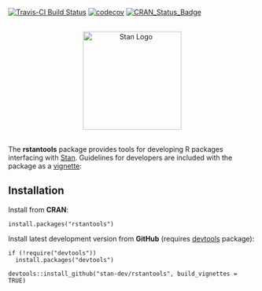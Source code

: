 [![Travis-CI Build Status](https://travis-ci.org/stan-dev/rstantools.svg?branch=master)](https://travis-ci.org/stan-dev/rstantools)
[![codecov](https://codecov.io/gh/stan-dev/rstantools/branch/master/graph/badge.svg)](https://codecov.io/gh/stan-dev/rstantools)
[![CRAN_Status_Badge](http://www.r-pkg.org/badges/version/rstantools?color=blue)](http://cran.r-project.org/web/packages/rstantools)

<br>

<div style="text-align:center">
<a href="http://mc-stan.org">
<img src="https://raw.githubusercontent.com/stan-dev/logos/master/logo.png" width=200 alt="Stan Logo"/>
</a>
</div>

<br>

 The __rstantools__ package provides tools for developing R packages interfacing with [Stan](http://mc-stan.org/). Guidelines for developers are included with the package as a [vignette](https://cran.r-project.org/package=rstantools/vignettes/developer-guidelines.html):

## Installation


Install from **CRAN**:

```{r}
install.packages("rstantools")
```

Install latest development version from **GitHub** (requires [devtools](https://github.com/hadley/devtools) package):

```{r}
if (!require("devtools"))
  install.packages("devtools")

devtools::install_github("stan-dev/rstantools", build_vignettes = TRUE)
```
